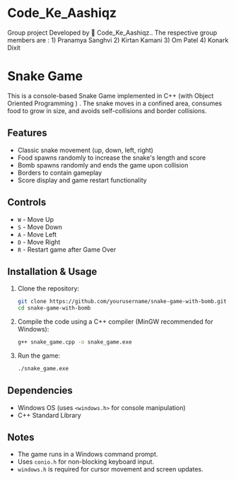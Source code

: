# Code_Ke_Aashiqz
Group project Developed by 🚀 Code_Ke_Aashiqz.. The respective group members are : 1) Pranamya Sanghvi 2) Kirtan Kamani 3) Om Patel 4) Konark Dixit



# Snake Game 

This is a console-based Snake Game implemented in C++ (with Object Oriented Programming ) . The snake moves in a confined area, consumes food to grow in size, and avoids self-collisions and border collisions. 

## Features

- Classic snake movement (up, down, left, right)
- Food spawns randomly to increase the snake's length and score
- Bomb spawns randomly and ends the game upon collision
- Borders to contain gameplay
- Score display and game restart functionality

## Controls

- `W` - Move Up
- `S` - Move Down
- `A` - Move Left
- `D` - Move Right
- `R` - Restart game after Game Over

## Installation & Usage

1. Clone the repository:
   ```sh
   git clone https://github.com/yourusername/snake-game-with-bomb.git
   cd snake-game-with-bomb
   ```
2. Compile the code using a C++ compiler (MinGW recommended for Windows):
   ```sh
   g++ snake_game.cpp -o snake_game.exe
   ```
3. Run the game:
   ```sh
   ./snake_game.exe
   ```

## Dependencies

- Windows OS (uses `<windows.h>` for console manipulation)
- C++ Standard Library

## Notes

- The game runs in a Windows command prompt.
- Uses `conio.h` for non-blocking keyboard input.
- `windows.h` is required for cursor movement and screen updates.
